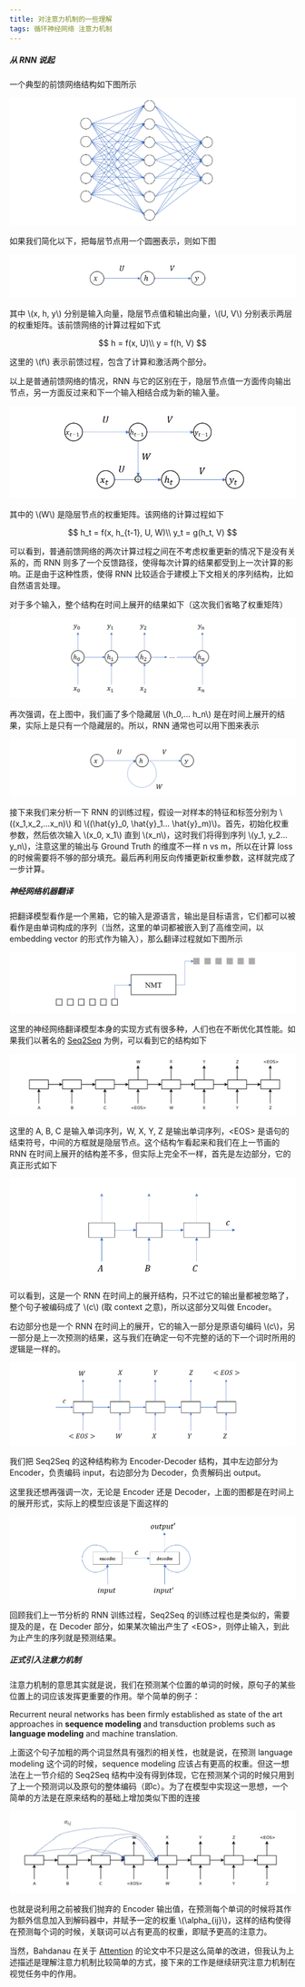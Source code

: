 ```yaml
---
title: 对注意力机制的一些理解
tags: 循环神经网络 注意力机制
---
```


##### 从 RNN 说起

一个典型的前馈网络结构如下图所示

![](/resources/2021-04-30-attention-mechanisem/attention_forward-network.png)

如果我们简化以下，把每层节点用一个圆圈表示，则如下图

![](/resources/2021-04-30-attention-mechanisem/attention_forward-network-simple.png) 

其中 \\(x, h, y\\) 分别是输入向量，隐层节点值和输出向量，\\(U, V\\) 分别表示两层的权重矩阵。该前馈网络的计算过程如下式

$$
  h = f(x, U)\\
  y = f(h, V)
  $$

这里的 \\(f\\) 表示前馈过程，包含了计算和激活两个部分。

以上是普通前馈网络的情况，RNN 与它的区别在于，隐层节点值一方面传向输出节点，另一方面反过来和下一个输入相结合成为新的输入量。

![](/resources/2021-04-30-attention-mechanisem/attention_rnn-time.png)

其中的 \\(W\\) 是隐层节点的权重矩阵。该网络的计算过程如下

$$
  h_t = f(x, h_{t-1}, U, W)\\
  y_t = g(h_t, V)
  $$

可以看到，普通前馈网络的两次计算过程之间在不考虑权重更新的情况下是没有关系的，而 RNN 则多了一个反馈路径，使得每次计算的结果都受到上一次计算的影响。正是由于这种性质，使得 RNN 比较适合于建模上下文相关的序列结构，比如自然语言处理。

对于多个输入，整个结构在时间上展开的结果如下（这次我们省略了权重矩阵）

![](/resources/2021-04-30-attention-mechanisem/attention_rnn-times.png)

再次强调，在上图中，我们画了多个隐藏层 \\(h_0,... h_n\\) 是在时间上展开的结果，实际上是只有一个隐藏层的。所以，RNN 通常也可以用下图来表示

![](/resources/2021-04-30-attention-mechanisem/attention_rnn.png)

接下来我们来分析一下 RNN 的训练过程，假设一对样本的特征和标签分别为 \\((x_1,x_2,...x_n)\\) 和 \\((\hat{y}_0, \hat{y}_1... \hat{y}_m)\\)。首先，初始化权重参数，然后依次输入 \\(x_0, x_1\\) 直到  \\(x_n\\)，这时我们将得到序列 \\(y_1, y_2... y_n\\)，注意这里的输出与 Ground Truth 的维度不一样 n vs m，所以在计算 loss 的时候需要将不够的部分填充。最后再利用反向传播更新权重参数，这样就完成了一步计算。

##### 神经网络机器翻译

把翻译模型看作是一个黑箱，它的输入是源语言，输出是目标语言，它们都可以被看作是由单词构成的序列（当然，这里的单词都被嵌入到了高维空间，以 embedding vector 的形式作为输入），那么翻译过程就如下图所示

![](/resources/2021-04-30-attention-mechanisem/attention_nmt.png)

这里的神经网络翻译模型本身的实现方式有很多种，人们也在不断优化其性能。如果我们以著名的 [Seq2Seq](https://arxiv.org/abs/1409.3215) 为例，可以看到它的结构如下

![](/resources/2021-04-30-attention-mechanisem/attention_seq2seq.png)

这里的 A, B, C 是输入单词序列，W, X, Y, Z 是输出单词序列，\<EOS> 是语句的结束符号，中间的方框就是隐层节点。这个结构乍看起来和我们在上一节画的 RNN 在时间上展开的结构差不多，但实际上完全不一样，首先是左边部分，它的真正形式如下

![](/resources/2021-04-30-attention-mechanisem/attention_seq2seq-encoder.png)

可以看到，这是一个 RNN 在时间上的展开结构，只不过它的输出量都被忽略了，整个句子被编码成了 \\(c\\) (取 context 之意)，所以这部分又叫做 Encoder。

右边部分也是一个 RNN 在时间上的展开，它的输入一部分是原语句编码 \\(c\\)，另一部分是上一次预测的结果，这与我们在确定一句不完整的话的下一个词时所用的逻辑是一样的。

![](/resources/2021-04-30-attention-mechanisem/attention_seq2seq-decoder.png)

我们把 Seq2Seq 的这种结构称为 Encoder-Decoder 结构，其中左边部分为 Encoder，负责编码 input，右边部分为 Decoder，负责解码出 output。

这里我还想再强调一次，无论是 Encoder 还是 Decoder，上面的图都是在时间上的展开形式，实际上的模型应该是下面这样的

![](/resources/2021-04-30-attention-mechanisem/attention_seq2seq_.png)

回顾我们上一节分析的 RNN 训练过程，Seq2Seq 的训练过程也是类似的，需要提及的是，在 Decoder 部分，如果某次输出产生了 \<EOS>，则停止输入，到此为止产生的序列就是预测结果。

##### 正式引入注意力机制

注意力机制的意思其实就是说，我们在预测某个位置的单词的时候，原句子的某些位置上的词应该发挥更重要的作用。举个简单的例子：

Recurrent neural networks has been firmly established as state of the art approaches in **sequence modeling** and transduction problems such as **language modeling** and machine translation.

上面这个句子加粗的两个词显然具有强烈的相关性，也就是说，在预测 language modeling 这个词的时候，sequence modeling 应该占有更高的权重。但这一想法在上一节介绍的 Seq2Seq 结构中没有得到体现，它在预测某个词的时候只用到了上一个预测词以及原句的整体编码（即c）。为了在模型中实现这一思想，一个简单的方法是在原来结构的基础上增加类似下图的连接

![](/resources/2021-04-30-attention-mechanisem/attention_attention-simple.png)

也就是说利用之前被我们抛弃的 Encoder 输出值，在预测每个单词的时候将其作为额外信息加入到解码器中，并赋予一定的权重 \\(\alpha_{ij}\\)，这样的结构使得在预测每个词的时候，关联词可以占有更高的权重，即赋予更高的注意力。

当然，Bahdanau 在关于 [Attention](https://arxiv.org/abs/1409.0473) 的论文中不只是这么简单的改进，但我认为上述描述是理解注意力机制比较简单的方式，接下来的工作是继续研究注意力机制在视觉任务中的作用。





